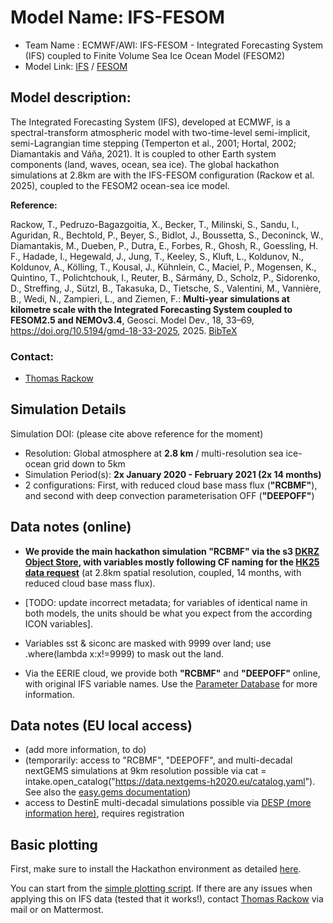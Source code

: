 # Model Name: IFS-FESOM
- Team Name : ECMWF/AWI: IFS-FESOM - Integrated Forecasting System (IFS) coupled to Finite Volume Sea Ice Ocean Model (FESOM2)
- Model Link: [IFS](https://www.ecmwf.int/en/forecasts/documentation-and-support/changes-ecmwf-model) / [FESOM](https://fesom.de)

## Model description: 

The Integrated Forecasting System (IFS), developed at ECMWF, is a spectral-transform atmospheric model with two-time-level semi-implicit, semi-Lagrangian time stepping (Temperton et al., 2001; Hortal, 2002; Diamantakis and Váňa, 2021). It is coupled to other Earth system components (land, waves, ocean, sea ice). The global hackathon simulations at 2.8km are with the IFS-FESOM configuration (Rackow et al. 2025), coupled to the FESOM2 ocean-sea ice model.

**Reference:**

Rackow, T., Pedruzo-Bagazgoitia, X., Becker, T., Milinski, S., Sandu, I., Aguridan, R., Bechtold, P., Beyer, S., Bidlot, J., Boussetta, S., Deconinck, W., Diamantakis, M., Dueben, P., Dutra, E., Forbes, R., Ghosh, R., Goessling, H. F., Hadade, I., Hegewald, J., Jung, T., Keeley, S., Kluft, L., Koldunov, N., Koldunov, A., Kölling, T., Kousal, J., Kühnlein, C., Maciel, P., Mogensen, K., Quintino, T., Polichtchouk, I., Reuter, B., Sármány, D., Scholz, P., Sidorenko, D., Streffing, J., Sützl, B., Takasuka, D., Tietsche, S., Valentini, M., Vannière, B., Wedi, N., Zampieri, L., and Ziemen, F.: **Multi-year simulations at kilometre scale with the Integrated Forecasting System coupled to FESOM2.5 and NEMOv3.4**, Geosci. Model Dev., 18, 33–69, https://doi.org/10.5194/gmd-18-33-2025, 2025. [BibTeX](https://gmd.copernicus.org/articles/18/33/2025/gmd-18-33-2025.bib)

### Contact:
-  [Thomas Rackow](mailto:thomas.rackow@ecmwf.int)

## Simulation Details

Simulation DOI: (please cite above reference for the moment)

- Resolution: Global atmosphere at **2.8 km** / multi-resolution sea ice-ocean grid down to 5km 
- Simulation Period(s): **2x January 2020 - February 2021 (2x 14 months)**
- 2 configurations: First, with reduced cloud base mass flux (**"RCBMF"**), and second with deep convection parameterisation OFF (**"DEEPOFF"**)

## Data notes (online)

- **We provide the main hackathon simulation "RCBMF" via the s3 [DKRZ Object Store](https://github.com/digital-earths-global-hackathon/hk25/blob/main/content/simulations.md), with variables mostly following CF naming for the [HK25 data request](https://digital-earths-global-hackathon.github.io/hosting/technical/data_request.html)** (at 2.8km spatial resolution, coupled, 14 months, with reduced cloud base mass flux).
- [TODO: update incorrect metadata; for variables of identical name in both models, the units should be what you expect from the according ICON variables].
- Variables sst & siconc are masked with 9999 over land; use .where(lambda x:x!=9999) to mask out the land.
  
- Via the EERIE cloud, we provide both **"RCBMF"** and **"DEEPOFF"** online, with original IFS variable names. Use the [Parameter Database](https://codes.ecmwf.int/grib/param-db/) for more information.

## Data notes (EU local access)

- (add more information, to do)
- (temporarily: access to "RCBMF", "DEEPOFF", and multi-decadal nextGEMS simulations at 9km resolution possible via
cat = intake.open_catalog("https://data.nextgems-h2020.eu/catalog.yaml"). See also the [easy.gems documentation](https://easy.gems.dkrz.de/DYAMOND/NextGEMS/prefinal.html))
- access to DestinE multi-decadal simulations possible via [DESP (more information here)](https://github.com/digital-earths-global-hackathon/hk25-teams/blob/main/hk25-DestinE/intro/introduction.md), requires registration

## Basic plotting

First, make sure to install the Hackathon environment as detailed [here](https://github.com/digital-earths-global-hackathon/hamburg-node/blob/main/content/howtotech.md).

You can start from the [simple plotting script](https://github.com/digital-earths-global-hackathon/hk25-teams/blob/main/hk25-tutorials/simple_plot.ipynb). If there are any issues when applying this on IFS data (tested that it works!), contact [Thomas Rackow](mailto:thomas.rackow@ecmwf.int) via mail or on Mattermost.
